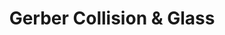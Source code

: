 ---
title: "Gerber Collision & Glass"
url: /grand-junction/gerber-collision-and-glass/
shop: car repair
---